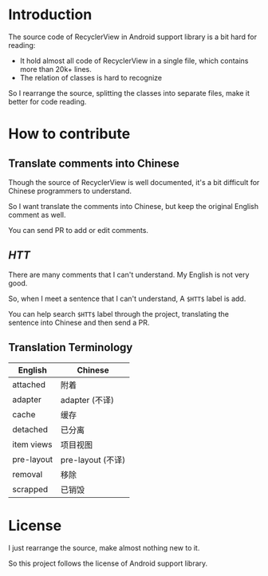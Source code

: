 # Introduction

The source code of RecyclerView in Android support library is a bit hard for reading:

- It hold almost all code of RecyclerView in a single file, which contains more than 20k+ lines.
- The relation of classes is hard to recognize

So I rearrange the source, splitting the classes into separate files, make it better for code reading.

# How to contribute

## Translate comments into Chinese

Though the source of RecyclerView is well documented, it's a bit difficult for Chinese programmers to understand.

So I want translate the comments into Chinese, but keep the original English comment as well.

You can send PR to add or edit comments.

## $HTT$

There are many comments that I can't understand. My English is not very good.

So, when I meet a sentence that I can't understand, A `$HTT$` label is add.

You can help search `$HTT$` label through the project, translating the sentence into Chinese and then send a PR.

## Translation Terminology

|English|Chinese|
|---|---|
|attached|附着|
|adapter|adapter (不译)|
|cache|缓存|
|detached|已分离|
|item views|项目视图|
|pre-layout|pre-layout (不译)|
|removal|移除|
|scrapped|已销毁|

# License

I just rearrange the source, make almost nothing new to it.

So this project follows the license of Android support library.



